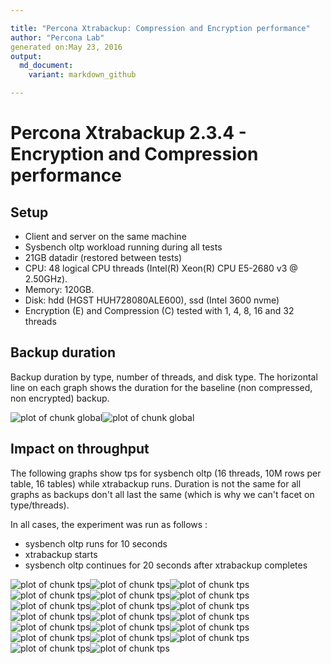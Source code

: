 ```yaml
---

title: "Percona Xtrabackup: Compression and Encryption performance"
author: "Percona Lab"
generated on:May 23, 2016
output:
  md_document:
    variant: markdown_github

---
```



# Percona Xtrabackup 2.3.4 - Encryption and Compression performance 

## Setup

* Client and server on the same machine 
* Sysbench oltp workload running during all tests
* 21GB datadir (restored between tests)
* CPU: 48 logical CPU threads (Intel(R) Xeon(R) CPU E5-2680 v3 @ 2.50GHz). 
* Memory: 120GB. 
* Disk: hdd (HGST HUH728080ALE600), ssd (Intel 3600 nvme) 
* Encryption (E) and Compression (C) tested with 1, 4, 8, 16 and 32 threads


## Backup duration 

Backup duration by type, number of threads, and disk type. The
horizontal line on each graph shows the duration for the baseline (non
compressed, non encrypted) backup. 

![plot of chunk global](figure/global-1.png)![plot of chunk global](figure/global-2.png)

## Impact on throughput

The following graphs show tps for sysbench oltp (16 threads, 10M rows
per table, 16 tables) while xtrabackup runs. Duration is not the same
for all graphs as backups don't all last the same (which is why we
can't facet on type/threads).

In all cases, the experiment was run as follows :
- sysbench oltp runs for 10 seconds
- xtrabackup starts
- sysbench oltp continues for 20 seconds after xtrabackup completes

![plot of chunk tps](figure/tps-1.png)![plot of chunk tps](figure/tps-2.png)![plot of chunk tps](figure/tps-3.png)![plot of chunk tps](figure/tps-4.png)![plot of chunk tps](figure/tps-5.png)![plot of chunk tps](figure/tps-6.png)![plot of chunk tps](figure/tps-7.png)![plot of chunk tps](figure/tps-8.png)![plot of chunk tps](figure/tps-9.png)![plot of chunk tps](figure/tps-10.png)![plot of chunk tps](figure/tps-11.png)![plot of chunk tps](figure/tps-12.png)![plot of chunk tps](figure/tps-13.png)![plot of chunk tps](figure/tps-14.png)![plot of chunk tps](figure/tps-15.png)![plot of chunk tps](figure/tps-16.png)![plot of chunk tps](figure/tps-17.png)![plot of chunk tps](figure/tps-18.png)![plot of chunk tps](figure/tps-19.png)![plot of chunk tps](figure/tps-20.png)


